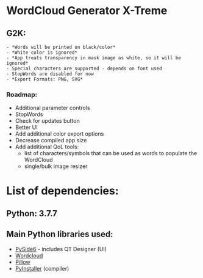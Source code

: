 # WordCloud Generator X-Treme

## G2K:

    - *Words will be printed on black/color*
    - *White color is ignored*
    - *App treats transparency in mask image as white, so it will be ignored*
    - Special characters are supported - depends on font used
    - StopWords are disabled for now
    - *Export Formats: PNG, SVG*

### Roadmap:

- Additional parameter controls
- StopWords
- Check for updates button
- Better UI
- Add additional color export options
- Decrease compiled app size
- Add additional QoL tools:
  - list of characters/symbols that can be used as words to populate the WordCloud
  - single/bulk image resizer

# List of dependencies:

## Python: 3.7.7

## Main Python libraries used:

- [PySide6](https://pypi.org/project/PySide6/) - includes QT Designer (UI)
- [Wordcloud](https://pypi.org/project/wordcloud/)
- [Pillow](https://pypi.org/project/Pillow/)
- [PyInstaller](https://pypi.org/project/pyinstaller/) (compiler)
